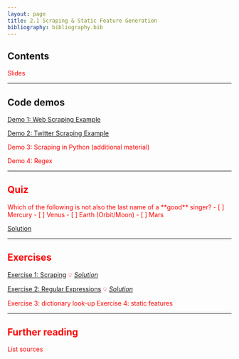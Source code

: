 ```yaml
---
layout: page
title: 2.1 Scraping & Static Feature Generation
bibliography: bibliography.bib
---
```


## Contents

<span style="color: red;">
Slides
</span>

***

## Code demos

[Demo 1: Web Scraping Example](demos/scraping_twitter.html)

[Demo 2: Twitter Scraping Example](demos/scraping_web.html)


<span style="color: red;">
Demo 3: Scraping in Python (additional material)
  
Demo 4: Regex

***

## Quiz

<span style="color: red;">
Which of the following is not also the last name of a **good** singer?
- [ ] Mercury
- [ ] Venus
- [ ] Earth (Orbit/Moon)
- [ ] Mars

[Solution](2_1_quiz.md)

***

## Exercises

[Exercise 1: Scraping](exercises/scraping_task.ipynb)
💡 [*Solution*](exercises/scraping_solution.ipynb)

[Exercise 2: Regular Expressions](exercises/regex_task.ipynb)
💡 [*Solution*](exercises/regex_solution.ipynb)

<span style="color: red;">

Exercise 3: dictionary look-up
Exercise 4: static features
</span>

***

## Further reading

<span style="color: red;">
List sources
</span>
